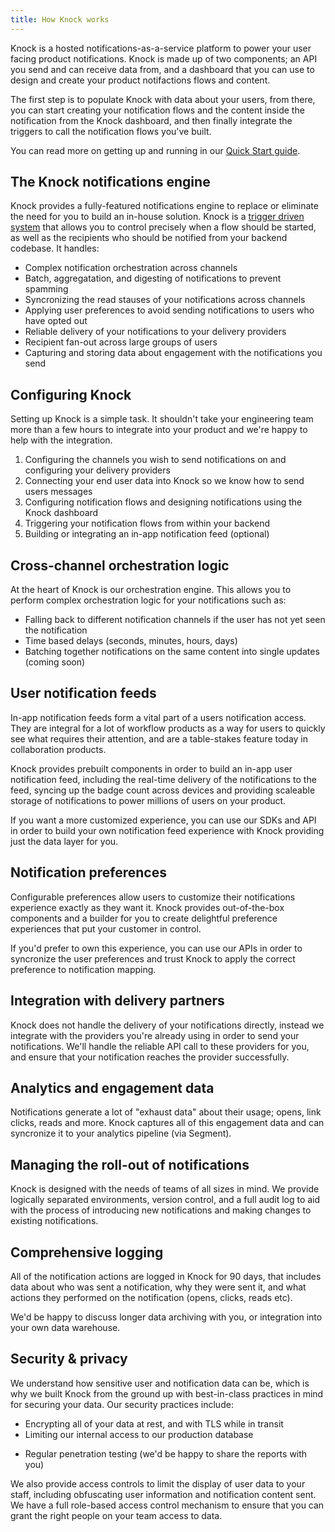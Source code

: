 ```yaml
---
title: How Knock works
---
```


Knock is a hosted notifications-as-a-service platform to power your user facing product notifications.
Knock is made up of two components; an API you send and can receive data from, and a dashboard that
you can use to design and create your product notifactions flows and content.

The first step is to populate Knock with data about your users, from there, you can start
creating your notification flows and the content inside the notification from the Knock dashboard,
and then finally integrate the triggers to call the notification flows you've built.

You can read more on getting up and running in our [Quick Start guide](/getting-started/quick-start).

## The Knock notifications engine

Knock provides a fully-featured notifications engine to replace or eliminate the need for you to build
an in-house solution. Knock is a [trigger driven system](/sending-notifications/triggering-flows) that allows you to control precisely when a flow should be started, as well as the recipients who should be notified from your backend codebase. It handles:

- Complex notification orchestration across channels
- Batch, aggregatation, and digesting of notifications to prevent spamming
- Syncronizing the read stauses of your notifications across channels
- Applying user preferences to avoid sending notifications to users who have opted out
- Reliable delivery of your notifications to your delivery providers
- Recipient fan-out across large groups of users
- Capturing and storing data about engagement with the notifications you send

## Configuring Knock

Setting up Knock is a simple task. It shouldn't take your engineering team more than a few hours
to integrate into your product and we're happy to help with the integration.

1. Configuring the channels you wish to send notifications on and configuring your delivery providers
2. Connecting your end user data into Knock so we know how to send users messages
3. Configuring notification flows and designing notifications using the Knock dashboard
4. Triggering your notification flows from within your backend
5. Building or integrating an in-app notification feed (optional)

## Cross-channel orchestration logic

At the heart of Knock is our orchestration engine. This allows you to perform complex orchestration
logic for your notifications such as:

- Falling back to different notification channels if the user has not yet seen the notification
- Time based delays (seconds, minutes, hours, days)
- Batching together notifications on the same content into single updates (coming soon)

## User notification feeds

In-app notification feeds form a vital part of a users notification access. They are integral for
a lot of workflow products as a way for users to quickly see what requires their attention,
and are a table-stakes feature today in collaboration products.

Knock provides prebuilt components in order to build an in-app user notification feed, including
the real-time delivery of the notifications to the feed, syncing up the badge count across devices
and providing scaleable storage of notifications to power millions of users on your product.

If you want a more customized experience, you can use our SDKs and API in order to build your own
notification feed experience with Knock providing just the data layer for you.

## Notification preferences

Configurable preferences allow users to customize their notifications experience exactly as they
want it. Knock provides out-of-the-box components and a builder for you to create delightful
preference experiences that put your customer in control.

If you'd prefer to own this experience, you can use our APIs in order to syncronize the user
preferences and trust Knock to apply the correct preference to notification mapping.

## Integration with delivery partners

Knock does not handle the delivery of your notifications directly, instead we integrate with the
providers you're already using in order to send your notifications. We'll handle the reliable
API call to these providers for you, and ensure that your notification reaches the provider
successfully.

## Analytics and engagement data

Notifications generate a lot of "exhaust data" about their usage; opens, link clicks, reads and more.
Knock captures all of this engagement data and can syncronize it to your analytics pipeline (via Segment).

## Managing the roll-out of notifications

Knock is designed with the needs of teams of all sizes in mind. We provide logically separated
environments, version control, and a full audit log to aid with the process of introducing new
notifications and making changes to existing notifications.

## Comprehensive logging

All of the notification actions are logged in Knock for 90 days, that includes data about who was
sent a notification, why they were sent it, and what actions they performed on the notification
(opens, clicks, reads etc).

We'd be happy to discuss longer data archiving with you, or integration into your own data warehouse.

## Security & privacy

We understand how sensitive user and notification data can be, which is why we built Knock from the
ground up with best-in-class practices in mind for securing your data. Our security practices include:

- Encrypting all of your data at rest, and with TLS while in transit
- Limiting our internal access to our production database
<!-- - An external bug-bounty program to find any issues and disclose them -->
- Regular penetration testing (we'd be happy to share the reports with you)

We also provide access controls to limit the display of user data to your staff, including obfuscating
user information and notification content sent. We have a full role-based access control mechanism
to ensure that you can grant the right people on your team access to data.
